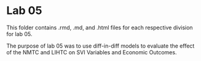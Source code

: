 # Lab 05

This folder contains .rmd, .md, and .html files for each respective division for lab 05. 

The purpose of lab 05 was to use diff-in-diff models to evaluate the effect of the NMTC and LIHTC on SVI Variables and Economic Outcomes.